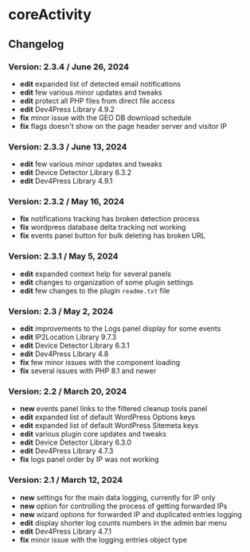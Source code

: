 # coreActivity

## Changelog

### Version: 2.3.4 / June 26, 2024

* **edit** expanded list of detected email notifications
* **edit** few various minor updates and tweaks
* **edit** protect all PHP files from direct file access
* **edit** Dev4Press Library 4.9.2
* **fix** minor issue with the GEO DB download schedule
* **fix** flags doesn't show on the page header server and visitor IP

### Version: 2.3.3 / June 13, 2024

* **edit** few various minor updates and tweaks
* **edit** Device Detector Library 6.3.2
* **edit** Dev4Press Library 4.9.1

### Version: 2.3.2 / May 16, 2024

* **fix** notifications tracking has broken detection process
* **fix** wordpress database delta tracking not working
* **fix** events panel button for bulk deleting has broken URL

### Version: 2.3.1 / May 5, 2024

* **edit** expanded context help for several panels
* **edit** changes to organization of some plugin settings
* **edit** few changes to the plugin `readme.txt` file

### Version: 2.3 / May 2, 2024

* **edit** improvements to the Logs panel display for some events
* **edit** IP2Location Library 9.7.3
* **edit** Device Detector Library 6.3.1
* **edit** Dev4Press Library 4.8
* **fix** few minor issues with the component loading
* **fix** several issues with PHP 8.1 and newer

### Version: 2.2 / March 20, 2024

* **new** events panel links to the filtered cleanup tools panel
* **edit** expanded list of default WordPress Options keys
* **edit** expanded list of default WordPress Sitemeta keys
* **edit** various plugin core updates and tweaks
* **edit** Device Detector Library 6.3.0
* **edit** Dev4Press Library 4.7.3
* **fix** logs panel order by IP was not working

### Version: 2.1 / March 12, 2024

* **new** settings for the main data logging, currently for IP only
* **new** option for controlling the process of getting forwarded IPs
* **new** wizard options for forwarded IP and duplicated entries logging
* **edit** display shorter log counts numbers in the admin bar menu
* **edit** Dev4Press Library 4.7.1
* **fix** minor issue with the logging entries object type
